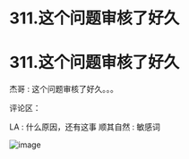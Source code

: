 # 311.这个问题审核了好久

# 311.这个问题审核了好久

杰哥 : 这个问题审核了好久。。。

评论区：

LA : 什么原因，还有这事 顺其自然 : 敏感词

![image](img/Image_101.png)